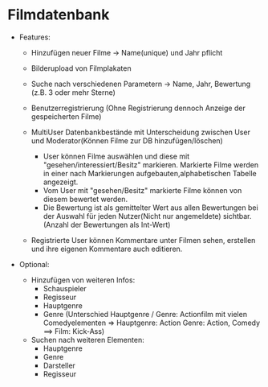 Filmdatenbank
=============

- Features:

  - Hinzufügen neuer Filme -> Name(unique) und Jahr pflicht
  - Bilderupload von Filmplakaten
  - Suche nach verschiedenen Parametern -> Name, Jahr, Bewertung (z.B. 3 oder mehr Sterne)
  - Benutzerregistrierung (Ohne Registrierung dennoch Anzeige der gespeicherten Filme)

  - MultiUser Datenbankbestände mit Unterscheidung zwischen User und Moderator(Können Filme zur DB hinzufügen/löschen)
    - User können Filme auswählen und diese mit "gesehen/interessiert/Besitz" markieren. Markierte Filme werden in einer nach Markierungen aufgebauten,alphabetischen Tabelle angezeigt.
    - Vom User mit "gesehen/Besitz" markierte Filme können von diesem bewertet werden.
    - Die Bewertung ist als gemittelter Wert aus allen Bewertungen bei der Auswahl für jeden Nutzer(Nicht nur angemeldete) sichtbar. (Anzahl der Bewertungen als Int-Wert)

  - Registrierte User können Kommentare unter Filmen sehen, erstellen und ihre eigenen Kommentare auch editieren.


- Optional:

  - Hinzufügen von weiteren Infos:  
    - Schauspieler 
    - Regisseur 
    - Hauptgenre 
    - Genre (Unterschied Hauptgenre / Genre: Actionfilm mit vielen Comedyelementen => Hauptgenre: Action Genre: Action, Comedy ==> Film: Kick-Ass)
  - Suchen nach weiteren Elementen:
    - Hauptgenre 
    - Genre 
    - Darsteller 
    - Regisseur

